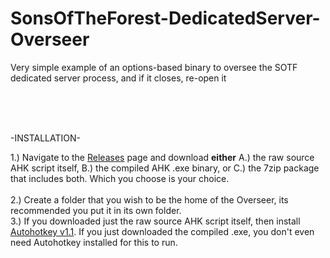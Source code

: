 # SonsOfTheForest-DedicatedServer-Overseer
Very simple example of an options-based binary to oversee the SOTF dedicated server process, and if it closes, re-open it
  
  <br />
  <br />
  <br />
  
-INSTALLATION-

1.) Navigate to the [Releases](https://github.com/A-gent/SonsOfTheForest-DedicatedServer-Overseer/releases) page and download <b>either</b> A.) the raw source AHK script itself, B.) the compiled AHK .exe binary, or C.) the 7zip package that includes both. Which you choose is your choice.<br /><br />
2.) Create a folder that you wish to be the home of the Overseer, its recommended you put it in its own folder.<br />
3.) If you downloaded just the raw source AHK script itself, then install [Autohotkey v1.1](https://www.autohotkey.com/download/ahk-install.exe). If you just downloaded the compiled .exe, you don't even need Autohotkey installed for this to run.<br />

